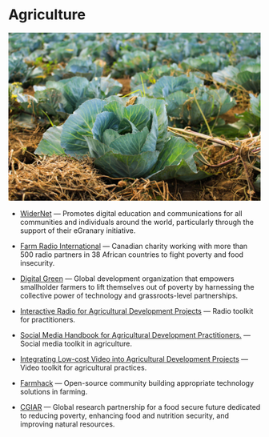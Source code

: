 # Agriculture

![agriculture](../images/agriculture.jpg)

- [WiderNet](http://widernet.org) — Promotes digital education and communications for all communities and individuals around the world, particularly through the support of their eGranary initiative.

- [Farm Radio International](http://www.farmradio.org) — Canadian charity working with more than 500 radio partners in 38 African countries to fight poverty and food insecurity.

- [Digital Green](https://www.digitalgreen.org) — Global development organization that empowers smallholder farmers to lift themselves out of poverty by harnessing the collective power of technology and grassroots-level partnerships.

- [Interactive Radio for Agricultural Development Projects](http://ictforag.org/toolkits/radio) — Radio toolkit for practitioners.

- [Social Media Handbook for Agricultural Development Practitioners.](http://ictforag.org/toolkits/social) — Social media toolkit in agriculture.

- [Integrating Low-cost Video into Agricultural Development Projects](http://ictforag.org/toolkits/video) — Video toolkit for agricultural practices.

- [Farmhack](http://farmhack.net) — Open-source community building appropriate technology solutions in farming.

- [CGIAR](https://www.cgiar.org) — Global research partnership for a food secure future dedicated to reducing poverty, enhancing food and nutrition security, and improving natural resources.
